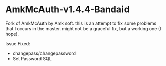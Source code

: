 # AmkMcAuth-v1.4.4-Bandaid
Fork of AmkMcAuth by Amk soft.
this is an attempt to fix some problems that I occurs in the master. might not be a graceful fix, but a working one (I hope).

Issue Fixed:
- changepass/changepassword
- Set Password SQL

